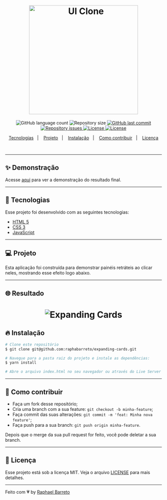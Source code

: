 <h1 align="center">
  <img alt="UI Clone" title="#delicinha" src="https://res.cloudinary.com/raphael-barreto/image/upload/v1607834323/.github/50projects-50days/50projects-50days_geyuxg.png" width="350px" />
  <br/>
</h1>

<p align="center">
  <img alt="GitHub language count" src="https://img.shields.io/github/languages/count/raphabarreto/expanding-cards">

  <img alt="Repository size" src="https://img.shields.io/github/repo-size/raphabarreto/expanding-cards">

  <a href="https://github.com/raphabarreto/expanding-cards/commits/master">
    <img alt="GitHub last commit" src="https://img.shields.io/github/last-commit/raphabarreto/expanding-cards">
  </a>

  <a href="https://github.com/raphabarreto/expanding-cards/issues">
    <img alt="Repository issues" src="https://img.shields.io/github/issues/raphabarreto/expanding-cards">
  </a>

  <a href="https://github.com/raphabarreto/expanding-cards/blob/master/LICENSE.md">
    <img alt="License" src="https://img.shields.io/badge/license-MIT-brightgreen">
  <a>

  <a href="https://app.netlify.com/sites/expanding-cards-raphaelbarreto/deploys">
    <img alt="License" src="https://api.netlify.com/api/v1/badges/4d73975b-ef60-4539-88dc-8924d6161bb5/deploy-status">
  <a>
</p>

<p align="center">
  <a href="#-tecnologias">Tecnologias</a>&nbsp;&nbsp;&nbsp;|&nbsp;&nbsp;&nbsp;
  <a href="#-projeto">Projeto</a>&nbsp;&nbsp;&nbsp;|&nbsp;&nbsp;&nbsp;
  <a href="#-instalação">Instalação</a>&nbsp;&nbsp;&nbsp;|&nbsp;&nbsp;&nbsp;
  <a href="#-instalação">Como contribuir</a>&nbsp;&nbsp;&nbsp;|&nbsp;&nbsp;&nbsp;
  <a href="#-licença">Licença</a>
</p>

<br>

---

## ✨ Demonstração

<p >Acesse <a href="https://expanding-cards.raphabarreto.com.br/">aqui</a> para ver a demonstração do resultado final.</p>

---

## 🚀 Tecnologias

Esse projeto foi desenvolvido com as seguintes tecnologias:

- [HTML 5](https://developer.mozilla.org/pt-BR/docs/Web/HTML/HTML5)
- [CSS 3](https://developer.mozilla.org/pt-BR/docs/Web/CSS)
- [JavaScript](https://developer.mozilla.org/pt-BR/docs/Web/JavaScript)

---

## 💻 Projeto

Esta aplicação foi construída para demonstrar painéis
retráteis ao clicar neles, mostrando esse efeito logo abaixo.

---

## 🌐 Resultado

<h1 align="center">
    <img alt="Expanding Cards" title="#delicinha" src=".github/expanding-cards.gif" />
</h1>

## 🔥 Instalação

```bash
# Clone este repositório
$ git clone git@github.com:raphabarreto/expanding-cards.git

# Navegue para a pasta raiz do projeto e instale as dependências:
$ yarn install

# Abre o arquivo index.html no seu navegador ou através do Live Server do Visual Studio Code

```

---

## 🤔 Como contribuir

- Faça um fork desse repositório;
- Cria uma branch com a sua feature: `git checkout -b minha-feature`;
- Faça commit das suas alterações: `git commit -m 'feat: Minha nova feature'`;
- Faça push para a sua branch: `git push origin minha-feature`.

Depois que o merge da sua pull request for feito, você pode deletar a sua branch.

---

## 🧾 Licença

Esse projeto está sob a licença MIT. Veja o arquivo [LICENSE](LICENSE.md) para mais detalhes.

---

Feito com 💗 by [Raphael Barreto](https://bit.ly/contato-linkedin)
